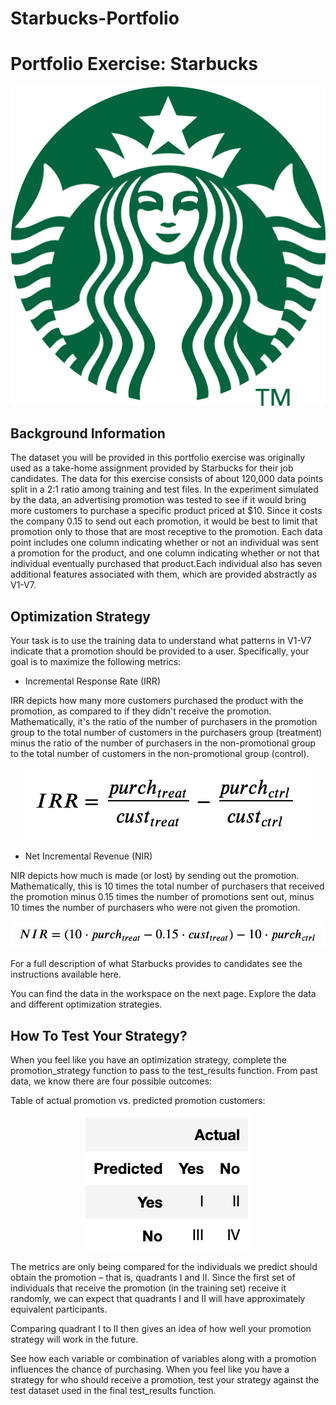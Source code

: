 # Starbucks-Portfolio



# Portfolio Exercise: Starbucks
<p align="center">

  <img src="logo.svg.webp"> 

</p>

## Background Information
The dataset you will be provided in this portfolio exercise was originally used as a take-home assignment provided by Starbucks for their job candidates. The data for this exercise consists of about 120,000 data points split in a 2:1 ratio among training and test files. In the experiment simulated by the data, an advertising promotion was tested to see if it would bring more customers to purchase a specific product priced at $10. Since it costs the company 0.15 to send out each promotion, it would be best to limit that promotion only to those that are most receptive to the promotion. Each data point includes one column indicating whether or not an individual was sent a promotion for the product, and one column indicating whether or not that individual eventually purchased that product.Each individual also has seven additional features associated with them, which are provided abstractly as V1-V7.

## Optimization Strategy
Your task is to use the training data to understand what patterns in V1-V7 indicate that a promotion should be provided to a user. Specifically, your goal is to maximize the following metrics:

* Incremental Response Rate (IRR)

IRR depicts how many more customers purchased the product with the promotion, as compared to if they didn't receive the promotion. Mathematically, it's the ratio of the number of purchasers in the promotion group to the total number of customers in the purchasers group (treatment) minus the ratio of the number of purchasers in the non-promotional group to the total number of customers in the non-promotional group (control).
<p align="center">

  <img src="IRR.png">

</p>

* Net Incremental Revenue (NIR)

NIR depicts how much is made (or lost) by sending out the promotion. Mathematically, this is 10 times the total number of purchasers that received the promotion minus 0.15 times the number of promotions sent out, minus 10 times the number of purchasers who were not given the promotion.
<p align="center">

  <img src="NIR.png">

</p>

For a full description of what Starbucks provides to candidates see the instructions available here.

You can find the data in the workspace on the next page. Explore the data and different optimization strategies.

## How To Test Your Strategy?
When you feel like you have an optimization strategy, complete the promotion_strategy function to pass to the test_results function.
From past data, we know there are four possible outcomes:

Table of actual promotion vs. predicted promotion customers:
<p align="center">

  <img src="confusion_matrix.png">

</p>

The metrics are only being compared for the individuals we predict should obtain the promotion – that is, quadrants I and II. Since the first set of individuals that receive the promotion (in the training set) receive it randomly, we can expect that quadrants I and II will have approximately equivalent participants.

Comparing quadrant I to II then gives an idea of how well your promotion strategy will work in the future.

See how each variable or combination of variables along with a promotion influences the chance of purchasing. When you feel like you have a strategy for who should receive a promotion, test your strategy against the test dataset used in the final test_results function.
